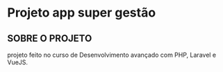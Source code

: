 # Projeto app super gestão

## SOBRE O PROJETO
projeto feito no curso de Desenvolvimento avançado com PHP, Laravel e VueJS. 